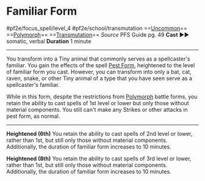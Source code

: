 # Familiar Form
#pf2e/focus_spell/level_4 #pf2e/school/transmutation 
==[Uncommon](../../../../../TTRPGShare-Pathfinder-2E-Vault/rules/traits/uncommon.md)== ==[Polymorph](../../../../../TTRPGShare-Pathfinder-2E-Vault/rules/traits/polymorph.md)== ==[Transmutation](../../../../../TTRPGShare-Pathfinder-2E-Vault/rules/traits/transmutation.md)==
*Source* PFS Guide pg. 49
**Cast** ►► somatic, verbal
**Duration** 1 minute

---
You transform into a Tiny animal that commonly serves as a spellcaster's familiar. You gain the effects of the spell [Pest Form](../../Arcane_Tradition/Level%201/Pest%20Form.md), heightened to the level of familiar form you cast. However, you can transform into only a bat, cat, raven, snake, or other Tiny animal of a type that you have seen serve as a spellcaster's familiar.

While in this form, despite the restrictions from [Polymorph](../../../../../TTRPGShare-Pathfinder-2E-Vault/rules/traits/polymorph.md) battle forms, you retain the ability to cast spells of 1st level or lower but only those without material components. You still can't make any Strikes or other attacks in pest form, as normal.

<hr>

**Heightened (6th)** You retain the ability to cast spells of 2nd level or lower, rather than 1st, but still only those without material components. Additionally, the duration of familiar form increases to 10 minutes.

**Heightened (8th)** You retain the ability to cast spells of 3rd level or lower, rather than 1st, but still only those without material components. Additionally, the duration of familiar form increases to 10 minutes.